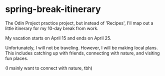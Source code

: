 # spring-break-itinerary

The Odin Project practice project, but instead of 'Recipes', I'll map out a little itinerary for my 10-day break from work. 

My vacation starts on April 15 and ends on April 25. 

Unfortunately, I will not be traveling. However, I will be making local plans. This includes catching up with friends, connecting with nature, and visiting fun places. 

(I mainly want to connect with nature, tbh)

